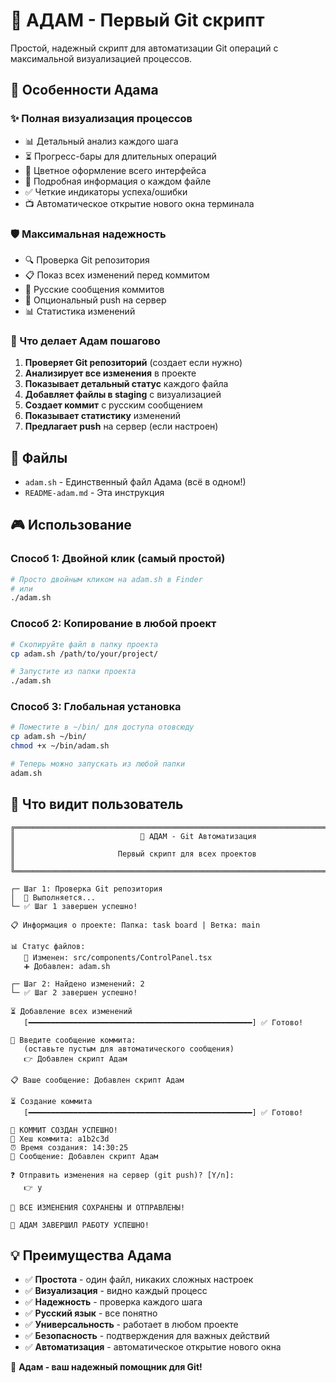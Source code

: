 # 🤖 АДАМ - Первый Git скрипт

Простой, надежный скрипт для автоматизации Git операций с максимальной визуализацией процессов.

## 🚀 Особенности Адама

### ✨ Полная визуализация процессов
- 📊 Детальный анализ каждого шага
- ⏳ Прогресс-бары для длительных операций  
- 🎨 Цветное оформление всего интерфейса
- 📝 Подробная информация о каждом файле
- ✅ Четкие индикаторы успеха/ошибки
- 📺 Автоматическое открытие нового окна терминала

### 🛡️ Максимальная надежность
- 🔍 Проверка Git репозитория
- 📋 Показ всех изменений перед коммитом
- 💬 Русские сообщения коммитов
- 🚀 Опциональный push на сервер
- 📊 Статистика изменений

### 🎯 Что делает Адам пошагово
1. **Проверяет Git репозиторий** (создает если нужно)
2. **Анализирует все изменения** в проекте
3. **Показывает детальный статус** каждого файла
4. **Добавляет файлы в staging** с визуализацией
5. **Создает коммит** с русским сообщением
6. **Показывает статистику** изменений
7. **Предлагает push** на сервер (если настроен)

## 📁 Файлы

- `adam.sh` - Единственный файл Адама (всё в одном!)
- `README-adam.md` - Эта инструкция

## 🎮 Использование

### Способ 1: Двойной клик (самый простой)
```bash
# Просто двойным кликом на adam.sh в Finder
# или
./adam.sh
```

### Способ 2: Копирование в любой проект
```bash
# Скопируйте файл в папку проекта
cp adam.sh /path/to/your/project/

# Запустите из папки проекта
./adam.sh
```

### Способ 3: Глобальная установка
```bash
# Поместите в ~/bin/ для доступа отовсюду
cp adam.sh ~/bin/
chmod +x ~/bin/adam.sh

# Теперь можно запускать из любой папки
adam.sh
```

## 🎨 Что видит пользователь

```
╔══════════════════════════════════════════════════════════════════════════════╗
║                            🤖 АДАМ - Git Автоматизация                      ║
║                       Первый скрипт для всех проектов                      ║
╚══════════════════════════════════════════════════════════════════════════════╝

┌─ Шаг 1: Проверка Git репозитория
│  🔄 Выполняется...
└─ ✅ Шаг 1 завершен успешно!

📋 Информация о проекте: Папка: task board | Ветка: main

📊 Статус файлов:
   📝 Изменен: src/components/ControlPanel.tsx
   ➕ Добавлен: adam.sh
   
┌─ Шаг 2: Найдено изменений: 2
└─ ✅ Шаг 2 завершен успешно!

⏳ Добавление всех изменений
   [━━━━━━━━━━━━━━━━━━━━━━━━━━━━━━━━━━━━━━━━━━━━━━━━━━] ✅ Готово!

💬 Введите сообщение коммита:
   (оставьте пустым для автоматического сообщения)
   👉 Добавлен скрипт Адам

📋 Ваше сообщение: Добавлен скрипт Адам

⏳ Создание коммита
   [━━━━━━━━━━━━━━━━━━━━━━━━━━━━━━━━━━━━━━━━━━━━━━━━━━] ✅ Готово!

🎉 КОММИТ СОЗДАН УСПЕШНО!
📝 Хеш коммита: a1b2c3d
⏰ Время создания: 14:30:25
💬 Сообщение: Добавлен скрипт Адам

❓ Отправить изменения на сервер (git push)? [Y/n]:
   👉 y

🚀 ВСЕ ИЗМЕНЕНИЯ СОХРАНЕНЫ И ОТПРАВЛЕНЫ!

🎯 АДАМ ЗАВЕРШИЛ РАБОТУ УСПЕШНО!
```

## 💡 Преимущества Адама

- ✅ **Простота** - один файл, никаких сложных настроек
- ✅ **Визуализация** - видно каждый процесс
- ✅ **Надежность** - проверка каждого шага
- ✅ **Русский язык** - все понятно
- ✅ **Универсальность** - работает в любом проекте
- ✅ **Безопасность** - подтверждения для важных действий
- ✅ **Автоматизация** - автоматическое открытие нового окна

🤖 **Адам - ваш надежный помощник для Git!**
